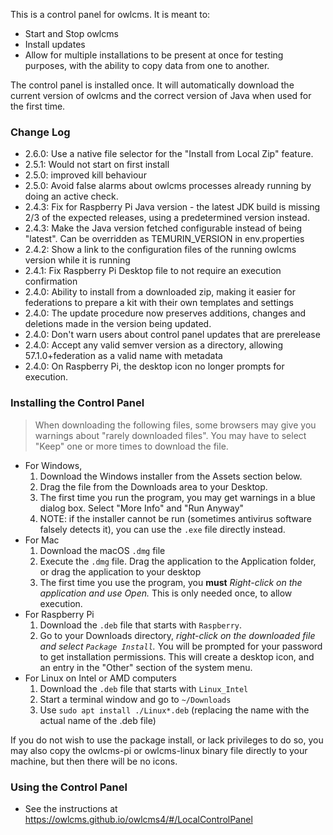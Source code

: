 This is a control panel for owlcms.  It is meant to:

- Start and Stop owlcms
- Install updates
- Allow for multiple installations to be present at once for testing purposes, with the ability to copy data from one to another.

The control panel is installed once. It will automatically download the current version of owlcms and the correct version of Java when used for the first time.

### Change Log

- 2.6.0: Use a native file selector for the "Install from Local Zip" feature.
- 2.5.1: Would not start on first install
- 2.5.0: improved kill behaviour
- 2.5.0: Avoid false alarms about owlcms processes already running by doing an active check.
- 2.4.3: Fix for Raspberry Pi Java version - the latest JDK build is missing 2/3 of the expected releases, using a predetermined version instead.
- 2.4.3: Make the Java version fetched configurable instead of being "latest".  Can be overridden as TEMURIN_VERSION in env.properties
- 2.4.2: Show a link to the configuration files of the running owlcms version while it is running
- 2.4.1: Fix Raspberry Pi Desktop file to not require an execution confirmation
- 2.4.0: Ability to install from a downloaded zip, making it easier for federations to prepare a kit with their own templates and settings
- 2.4.0: The update procedure now preserves additions, changes and deletions made in the version being updated.
- 2.4.0: Don't warn users about control panel updates that are prerelease
- 2.4.0: Accept any valid semver version as a directory, allowing 57.1.0+federation as a valid name with metadata
- 2.4.0: On Raspberry Pi, the desktop icon no longer prompts for execution.

### Installing the Control Panel

> When downloading the following files, some browsers may give you warnings about "rarely downloaded files".   You may have to select "Keep" one or more times to download the file.

- For Windows, 
  1. Download the Windows installer from the Assets section below.
  2. Drag the file from the Downloads area to your Desktop. 
  3. The first time you run the program, you may get warnings in a blue dialog box.  Select "More Info" and "Run Anyway"
  4. NOTE: if the installer cannot be run (sometimes antivirus software falsely detects it), you can use the `.exe` file directly instead.
- For Mac
  1. Download the macOS `.dmg`  file
  4. Execute the `.dmg` file.  Drag the application to the Application folder, or drag the application to your desktop
  5. The first time you use the program, you **must** *Right-click on the application and use Open.*  This is only needed once, to allow execution.
- For Raspberry Pi
  1. Download the `.deb` file that starts with `Raspberry`.
  2. Go to your Downloads directory, *right-click on the downloaded file and select `Package Install`.*
     You will be prompted for your password to get installation permissions. This will create a desktop icon, and an entry in the "Other" section of the system menu.
- For Linux on Intel or AMD computers
  1. Download the `.deb` file that starts with `Linux_Intel`
  2. Start a terminal window and go to `~/Downloads`
  6. Use `sudo apt install ./Linux*.deb` (replacing the name with the actual name of the .deb file)

If you do not wish to use the package install, or lack privileges to do so, you may also copy the owlcms-pi or owlcms-linux binary file directly to your machine, but then there will be no icons.

### Using the Control Panel

- See the instructions at https://owlcms.github.io/owlcms4/#/LocalControlPanel